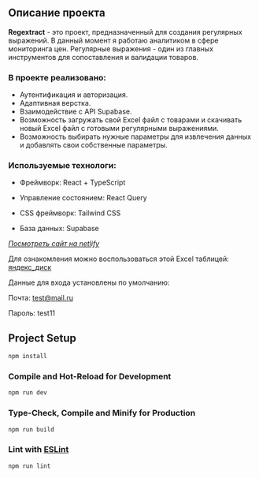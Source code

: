 ## Описание проекта

**Regextract** - это проект, предназначенный для создания регулярных выражений. В данный момент я работаю аналитиком в сфере мониторинга цен. Регулярные выражения - один из главных инструментов для сопоставления и валидации товаров.

### В проекте реализовано:

- Аутентификация и авторизация.
- Адаптивная верстка.
- Взаимодействие с API Supabase.
- Возможность загружать свой Excel файл с товарами и скачивать новый Excel файл с готовыми регулярными выражениями.
- Возможность выбирать нужные параметры для извлечения данных и добавлять свои собственные параметры.

### Используемые технологи:

- Фреймворк: React + TypeScript

- Управление состоянием: React Query

- CSS фреймворк: Tailwind CSS

- База данных: Supabase


_[Посмотреть сайт на netlify](https://regextract.netlify.app/)_

Для ознакомления можно воспользоваться этой Excel таблицей: [яндекс_диск](https://disk.yandex.ru/d/x25JX5fpS0NvLA)

Данные для входа установлены по умолчанию:

Почта: test@mail.ru

Пароль: test11


## Project Setup

```sh
npm install
```

### Compile and Hot-Reload for Development

```sh
npm run dev
```

### Type-Check, Compile and Minify for Production

```sh
npm run build
```

### Lint with [ESLint](https://eslint.org/)

```sh
npm run lint
```
